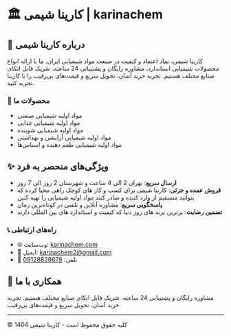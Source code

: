 # 🏛️ کارینا شیمی | karinachem

## 📜 درباره کارینا شیمی
کارینا شیمی، نماد اعتماد و کیفیت در صنعت مواد شیمیایی ایران. ما با ارائه انواع محصولات شیمیایی استاندارد، مشاوره رایگان و پشتیبانی 24 ساعته، شریک قابل اتکای صنایع مختلف هستیم. تجربه خرید آسان، تحویل سریع و قیمت‌های بی‌رقیب را با کارینا تجربه کنید.

### 🎯 محصولات ما
- مواد اولیه شیمیایی صنعتی
- مواد اولیه شیمیایی غذایی
- مواد اولیه شیمیایی شوینده
- مواد اولیه شیمیایی آرایشی و بهداشتی
- مواد اولیه شیمیایی طعم دهنده و اسناس‌ها

## ✨ ویژگی‌های منحصر به فرد
- **ارسال سریع**: تهران 2 الی 4 ساعت و شهرستان 2 روز الی 7 روز
- **فروش عمده و جزئی**: کارینا شیمی برای کسب و کار های کوچک راهی محیا کرده که بتوانید مستقیم از وارد کننده و صادر کنند مواد اولیه شیمیایی را تهیه کنین
- **پاسخگویی سریع**: مشاوره آنلاین و تلفنی در کوتاه‌ترین زمان
- **تضمین رضایت**: برترین برند های روز دنیا که کیفیت و استاندارد های بین المللی دارند


### 📞 راه‌های ارتباطی
- 🌐 وب‌سایت: [karinachem.com](https://karinachem.com/)
- 📧 ایمیل: [karinachem2@gmail.com](mailto:karinachem2@gmail.com)
- 📱 تلفن: [09128828678](tel:+989128828678)

## 🤝 همکاری با ما

مشاوره رایگان و پشتیبانی 24 ساعته، شریک قابل اتکای صنایع مختلف هستیم. تجربه خرید آسان، تحویل سریع و قیمت‌های بی‌رقیب.


---
© کلیه حقوق محفوظ است - کارینا شیمی 1404
